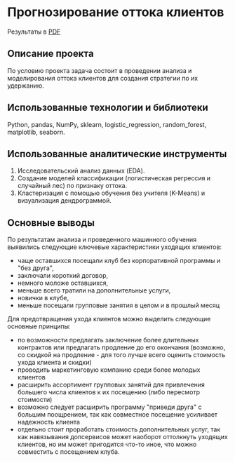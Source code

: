 # Прогнозирование оттока клиентов

Результаты в [PDF](ChurnPredict.pdf)

## Описание проекта

По условию проекта задача состоит в проведении анализа и моделирования оттока клиентов для создания стратегии по их удержанию.

## Использованные технологии и библиотеки

Python, pandas, NumPy, sklearn, logistic_regression, random_forest, matplotlib, seaborn.

## Использованные аналитические инструменты

1. Исследовательский анализ данных (EDA).
2. Создание моделей классификации (логистическая регрессия и случайный лес) по признаку оттока.
3. Кластеризация с помощью обучения без учителя (K-Means) и визуализация дендрограммой.

## Основные выводы

По результатам анализа и проведенного машинного обучения выявились следующие ключевые характеристики уходящих клиентов:
- чаще оставшихся посещали клуб без корпоративной программы и "без друга",
- заключали короткий договор,
- немного моложе оставшихся,
- меньше всего тратили на дополнительные услуги,
- новички в клубе,
- меньше посещали групповые занятия в целом и в прошлый месяц

Для предотвращения ухода клиентов можно выделить следующие основные принципы:
- по возможности предлагать заключение более длительных контрактов или предлагать продление до его окончания (возможно, со скидкой на продление - для того лучше всего оценить стоимость ухода клиента и скидки)
- проводить маркетинговую компанию среди более молодых клиентов
- расширить ассортимент групповых занятий для привлечения большего числа клиентов к их посещению (либо пересмотр стоимости)
- возможно следует расширить программу "приведи друга" с большим поощрением, так как совместное посещение усиливает надежность клиента
- отдельно стоит проработать стоимость дополнительных услуг, так как навязывания допсервисов может наоборот оттолкнуть уходящих клиентов, но им может пригодится что-то иное, что можно совместить с посещением клуба.
